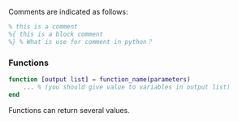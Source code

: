 Comments are indicated as follows:
```MATLAB
% this is a comment
%{ this is a block comment
%} % What is use for comment in python？
```
### Functions
```MATLAB
function [output list] = function_name(parameters)
    ... % (you should give value to variables in output list)
end
```
Functions can return several values.